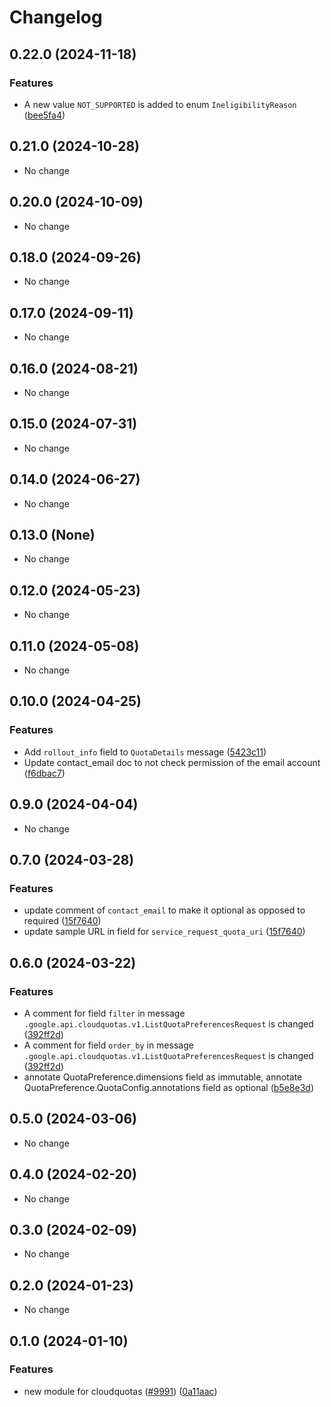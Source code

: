 # Changelog

## 0.22.0 (2024-11-18)

### Features

* A new value `NOT_SUPPORTED` is added to enum `IneligibilityReason` ([bee5fa4](https://github.com/googleapis/google-cloud-java/commit/bee5fa4d897e8a9b6c08ac8511a8503524a88dc0))



## 0.21.0 (2024-10-28)

* No change


## 0.20.0 (2024-10-09)

* No change


## 0.18.0 (2024-09-26)

* No change


## 0.17.0 (2024-09-11)

* No change


## 0.16.0 (2024-08-21)

* No change


## 0.15.0 (2024-07-31)

* No change


## 0.14.0 (2024-06-27)

* No change


## 0.13.0 (None)

* No change


## 0.12.0 (2024-05-23)

* No change


## 0.11.0 (2024-05-08)

* No change


## 0.10.0 (2024-04-25)

### Features

* Add `rollout_info` field to `QuotaDetails` message ([5423c11](https://github.com/googleapis/google-cloud-java/commit/5423c116cb584c4fdccc8538f1dfe6607f00341f))
* Update contact_email doc to not check permission of the email account ([f6dbac7](https://github.com/googleapis/google-cloud-java/commit/f6dbac748c5feea83eb917c4f6827787d27a69a9))



## 0.9.0 (2024-04-04)

* No change


## 0.7.0 (2024-03-28)

### Features

* update comment of `contact_email` to make it optional as opposed to required ([15f7640](https://github.com/googleapis/google-cloud-java/commit/15f7640949d113e2b4124ec23584d8d3bca270ef))
* update sample URL in field for `service_request_quota_uri` ([15f7640](https://github.com/googleapis/google-cloud-java/commit/15f7640949d113e2b4124ec23584d8d3bca270ef))



## 0.6.0 (2024-03-22)

### Features

* A comment for field `filter` in message `.google.api.cloudquotas.v1.ListQuotaPreferencesRequest` is changed ([392ff2d](https://github.com/googleapis/google-cloud-java/commit/392ff2db6665c3aa998ea94da1dfbc70c47df0f2))
* A comment for field `order_by` in message `.google.api.cloudquotas.v1.ListQuotaPreferencesRequest` is changed ([392ff2d](https://github.com/googleapis/google-cloud-java/commit/392ff2db6665c3aa998ea94da1dfbc70c47df0f2))
* annotate QuotaPreference.dimensions field as immutable, annotate QuotaPreference.QuotaConfig.annotations field as optional ([b5e8e3d](https://github.com/googleapis/google-cloud-java/commit/b5e8e3d989558a941897d7eedf196778bf0629ad))



## 0.5.0 (2024-03-06)

* No change


## 0.4.0 (2024-02-20)

* No change


## 0.3.0 (2024-02-09)

* No change


## 0.2.0 (2024-01-23)

* No change


## 0.1.0 (2024-01-10)

### Features

* new module for cloudquotas ([#9991](https://github.com/googleapis/google-cloud-java/issues/9991)) ([0a11aac](https://github.com/googleapis/google-cloud-java/commit/0a11aac775a1427f4ca7c1aa9b0b1dba051b6528))

